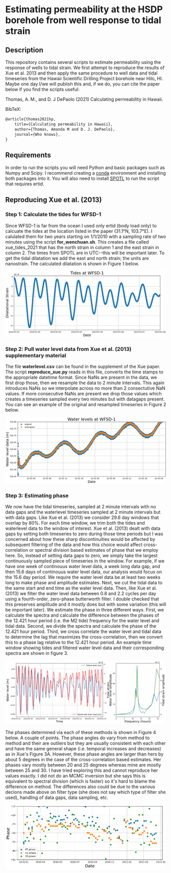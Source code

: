 # Estimating permeability at the HSDP borehole from well response to tidal strain

## Description

This repository contains several scripts to estimate permeability using the response of wells to tidal strain.  We first attempt to reproduce the results of Xue et al. 2013 and then apply the same procedure to well data and tidal timeseries from the Hawaii Scientific Drilling Project borehole near Hilo, HI.  Maybe one day I/we will publish this and, if we do, you can cite the paper below if you find the scripts useful:

Thomas, A. M., and D. J DePaolo (2021) Calculating permeability in Hawaii.

BibTeX:

    @article{thomas2021hp,
        title={Calculating permeability in Hawaii},
        author={Thomas, Amanda M and D. J. DePaolo},
        journal={Who knows},
    }

## Requirements

In order to run the scripts you will need Python and basic packages such as Numpy and Scipy.  I recommend creating a [conda](https://docs.conda.io/en/latest/) environment and installing both packages into it.  You will also need to install [SPOTL](https://igppweb.ucsd.edu/~agnew/Spotl/spotlmain.html) to run the script that requires ertid.  

## Reproducing Xue et al. (2013)

### Step 1: Calculate the tides for WFSD-1 

Since WFSD-1 is far from the ocean I used only ertid (body load only) to calcuate the tides at the location listed in the paper (31.1°N, 103.7°E).  I calulated them for two years starting on 1/1/2010 with a sampling rate of two minutes using the script **for\_wenchuan.sh**.  This creates a file called xue_tides_2021 that has the north strain in column 1 and the east strain in column 2.  The times from SPOTL are in UTC--this will be important later.  To get the tidal dilatation we add the east and north strain; the units are nanostrain.  The calculated dilatation is shown in Figure 1 below.

![Figure 1](wfsd_tides.png)

### Step 2: Pull water level data from Xue et al. (2013) supplementary material

The file **waterlevel.csv** can be found in the supplement of the Xue paper.  The script **reproduce\_xue.py** reads in this file, converts the time stamps to the appropriate datetime format.  Since NaNs are present in the data, we first drop those, then we resample the data to 2 minute intervals.  This again introduces NaNs so we interpolate across no more than 2 consectutive NaN values.  If more consecutive NaNs are present we drop those values which creates a timeseries sampled every two minutes but with datagaps present.  You can see an example of the original and resampled timeseries in Figure 2 below.

![Figure 2](wfsd_water_level.png)

### Step 3: Estimating phase

We now have the tidal timeseries, sampled at 2 minute intervals with no data gaps and the waterlevel timeseries sampled at 2 minute intervals but with data gaps.  Like Xue et al. (2013) we consider 29.6 day windows that overlap by 80%.  For each time window, we trim both the tides and waterlevel data to the window of interest.  Xue et al. (2013) dealt with data gaps by setting both timeseries to zero during those time periods but I was concerned about how these sharp discontinuities would be affected by subsequent filtering of the data and how this choice would affect cross-correlation or spectral division based estimates of phase that we employ here.  So, instead of setting data gaps to zero, we simply take the largest continuously sampled piece of timeseries in the window.  For example, if we have one week of continouus water level data, a week long data gap, and then 15.6 days of continouus water level data, our analysis would focus on the 15.6 day period.  We require the water level data be at least two weeks long to make phase and amplitude estimates.  Next, we cut the tidal data to the same start and end time as the water level data. Then, like Xue et al. (2013) we filter the water level data between 0.8 and 2.2 cycles per day using a fourth-order, zero-phase butterworth filter.  I double checked that this preserves amplitude and it mostly does but with some variation (this will be important later).  We estimate the phase in three different ways.  First, we calculate the spectra and calculate the difference between the phases of the 12.421 hour period (i.e. the M2 tide) frequency for the water level and tidal data.  Second, we divide the spectra and calculate the phase of the 12.421 hour period.  Third, we cross correlate the water level and tidal data to determine the lag that maximizes the cross-correlation, then we convert this to a phase lag relative to the 12.421 hour period.  An example time window showing tides and filtered water level data and their corresponding spectra are shown in figure 3.

![Figure 3](tides_wl_example.png)

The phases determined via each of these methods is shown in Figure 4 below.  A couple of points.  The phase angles do vary from method to method and their are outliers but they are usually consistent with each other and have the same general shape (i.e. temporal increases and decreases) as in Xue's Figure 3A.  However, these phase angles are larger than hers by about 5 degrees in the case of the cross-correlation based estimates.  Her phases vary mostly between 20 and 25 degrees whereas mine are mostly between 25 and 30.  I have tried exploring this and cannot reproduce her values exactly.  I did not do an MCMC inversion but she says this is equivalent to spectral division (which is faster) so it's hard to blame the difference on method.  The differences also could be due to the various decions made above on filter type (she does not say which type of filter she used), handling of data gaps, data sampling, etc.

![Figure 4](wfsd_phases.png)



